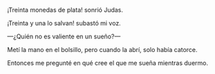 ¡Treinta monedas de plata! sonrió Judas.

¡Treinta y una lo salvan! subastó mi voz.

—¿Quién no es valiente en un sueño?—

Metí la mano en el bolsillo, pero cuando la abrí, solo había catorce.

Entonces me pregunté en qué cree el que me sueña mientras duermo.